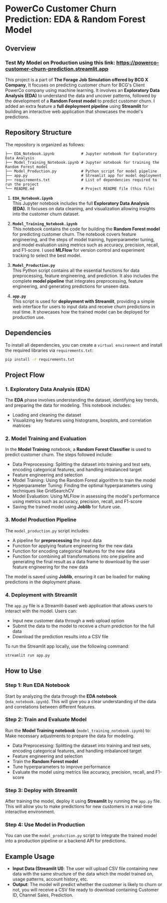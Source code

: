 # PowerCo Customer Churn Prediction: EDA & Random Forest Model

## Overview
### Test My Model on Production using this link: https://powerco-customer-churn-prediction.streamlit.app
This project is a part of **The Forage Job Simulation offered by BCG X Company**, It focuses on predicting customer churn for BCG's Client PowerCo company using machine learning. It involves an **Exploratory Data Analysis (EDA)** to understand the data and uncover patterns, followed by the development of a **Random Forest model** to predict customer churn. I added an extra feature a **full deployment pipeline** using **Streamlit** for building an interactive web application that showcases the model's predictions.

## Repository Structure
The repository is organized as follows:
```plaintext
├── EDA_Notebook.ipynb            # Jupyter notebook for Exploratory Data Analysis
├── Model_Training_Notebook.ipynb # Jupyter notebook for training the Random Forest model
├── Model_Production.py           # Python script for model pipeline
├── app.py                        # Streamlit app for model deployment
├── requirements.txt              # List of dependencies required to run the project
└── README.md                     # Project README file (this file)
```

1. **`EDA_Notebook.ipynb`**  
   This Jupyter notebook includes the full **Exploratory Data Analysis (EDA)**. It focuses on data cleaning, and visualization allowing insights into the customer churn dataset.

2. **`Model_Training_Notebook.ipynb`**  
   This notebook contains the code for building the **Random Forest model** for predicting customer churn. The notebook covers feature engineering, and the steps of model training, hyperparameter tuning, and model evaluation using metrics such as accuracy, precision, recall, and F1-score.
   I used **MLFlow** for version control and experiment tracking to select the best model.
   
3. **`Model_Production.py`**  
   This Python script contains all the essential functions for data preprocessing, feature engineering, and prediction. It also includes the complete **model pipeline** that integrates preprocessing, feature engineering, and generating predictions for unseen data.

4. **`app.py`**  
   This script is used for **deployment with Streamlit**, providing a simple web interface for users to input data and receive churn predictions in real time. It showcases how the trained model can be deployed for production use.

## Dependencies

To install all dependencies, you can create a `virtual environment` and install the required libraries via `requirements.txt`:

```bash
pip install -r requirements.txt
```

## Project Flow

### 1. **Exploratory Data Analysis (EDA)**

The **EDA** phase involves understanding the dataset, identifying key trends, and preparing the data for modeling. This notebook includes:

- Loading and cleaning the dataset
- Visualizing key features using histograms, boxplots, and correlation matrices

### 2. **Model Training and Evaluation**

In the **Model Training** notebook, a **Random Forest Classifier** is used to predict customer churn. The steps followed include:

- Data Preprocessing: Splitting the dataset into training and test sets, encoding categorical features, and handling imbalanced target
- Feature engineering and selection
- Model Training: Using the Random Forest algorithm to train the model
- Hyperparameter Tuning: Finding the optimal hyperparameters using techniques like GridSearchCV
- Model Evaluation: Using MLFlow in assessing the model's performance using metrics such as accuracy, precision, recall, and F1-score
- Saving the trained model using **Joblib** for future use.

### 3. **Model Production Pipeline**

The `model_production.py` script includes:

- A pipeline for **preprocessing** the input data
- Function for applying feature engineering for the new data
- Function for encoding categorical features for the new data
- Function for combining all transformations into one pipeline and generating the final result as a data frame to download by the user feature engineering for the new data

The model is saved using **Joblib**, ensuring it can be loaded for making predictions in the deployment phase.

### 4. **Deployment with Streamlit**

The `app.py` file is a Streamlit-based web application that allows users to interact with the model. Users can:

- Input new customer data through a web upload option
- Submit the data to the model to receive a churn prediction for the full data
- Download the prediction results into a CSV file

To run the Streamlit app locally, use the following command:

```bash
streamlit run app.py
```

## How to Use

### Step 1: Run EDA Notebook

Start by analyzing the data through the **EDA notebook** (`eda_notebook.ipynb`). This will give you a clear understanding of the data and correlations between different features.

### Step 2: Train and Evaluate Model

Run the **Model Training notebook** (`model_training_notebook.ipynb`) to:
Make necessary adjustments to prepare the data for modeling.

- Data Preprocessing: Splitting the dataset into training and test sets, encoding categorical features, and handling imbalanced target
- Feature engineering and selection
- Train the **Random Forest model**
- Tune hyperparameters to improve performance
- Evaluate the model using metrics like accuracy, precision, recall, and F1-score

### Step 3: Deploy with Streamlit

After training the model, deploy it using **Streamlit** by running the `app.py` file. This will allow you to make predictions for new customers in a real-time interactive environment.

### Step 4: Use Model in Production

You can use the `model_production.py` script to integrate the trained model into a production pipeline or a backend API for predictions.

## Example Usage

- **Input Data (Streamlit UI)**: The user will upload CSV file containing new data with the same structure of the data which the model trained on, usage patterns, account history, etc.
- **Output**: The model will predict whether the customer is likely to churn or not, you will receive a CSV file ready to download containing Customer ID, Channel Sales, Prediction.

